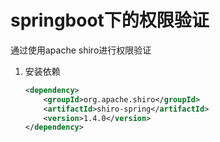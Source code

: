 # springboot下的权限验证

通过使用apache shiro进行权限验证

1. 安装依赖

   ```xml
   <dependency>
       <groupId>org.apache.shiro</groupId>
       <artifactId>shiro-spring</artifactId>
       <version>1.4.0</version>
   </dependency>
   ```

   

